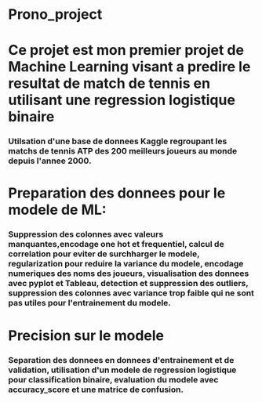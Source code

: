 # Prono_project
# Ce projet est mon premier projet de Machine Learning visant a predire le resultat de match de  tennis en utilisant une regression logistique binaire
### Utilsation d'une base de donnees Kaggle regroupant les matchs de tennis ATP des 200 meilleurs joueurs au monde depuis l'annee 2000.
# Preparation des donnees pour le modele de ML: 
### Suppression des colonnes avec valeurs manquantes,encodage one hot et frequentiel, calcul de correlation pour eviter de surchharger le modele, regularization pour reduire la variance du modele, encodage numeriques des noms des joueurs, visualisation des donnees avec pyplot et Tableau, detection et suppression des outliers, suppression des colonnes avec variance trop faible qui ne sont pas utiles pour l'entrainement du modele.
# Precision sur le modele
### Separation des donnees en donnees d'entrainement et de validation, utilisation d'un modele de regression logistique pour classification binaire, evaluation du modele avec accuracy_score et une matrice de confusion.
